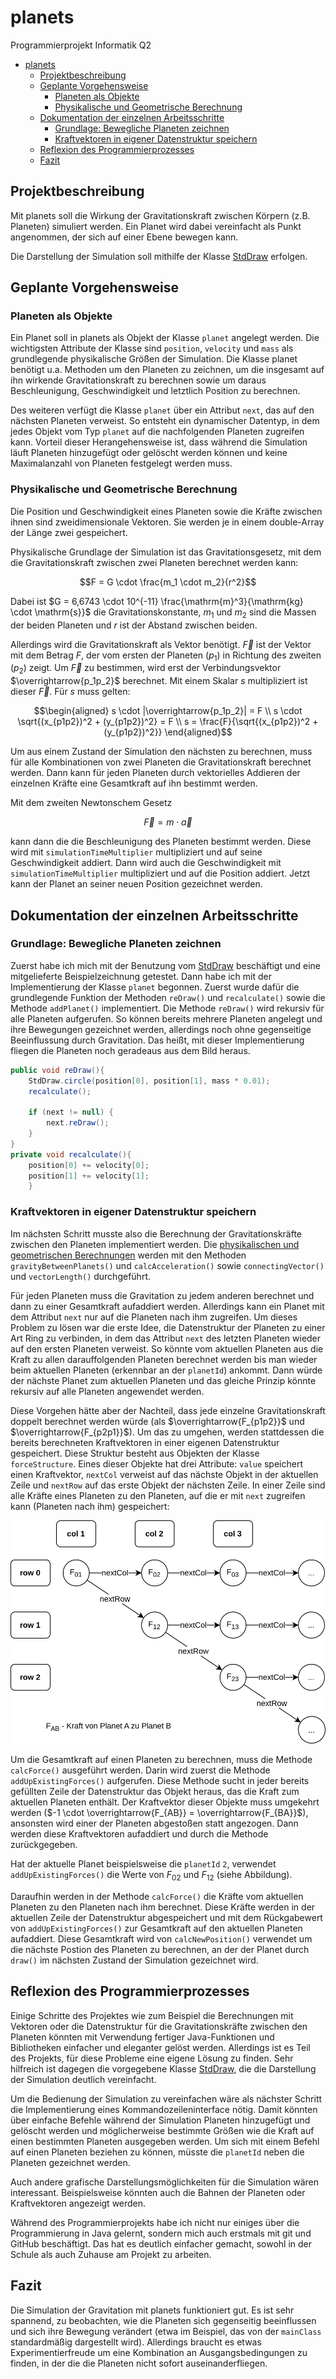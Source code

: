 # planets

Programmierprojekt Informatik Q2

- [planets](#planets)
    - [Projektbeschreibung](#projektbeschreibung)
    - [Geplante Vorgehensweise](#geplante-vorgehensweise)
        - [Planeten als Objekte](#planeten-als-objekte)
        - [Physikalische und Geometrische Berechnung](#physikalische-und-geometrische-berechnung)
    - [Dokumentation der einzelnen Arbeitsschritte](#dokumentation-der-einzelnen-arbeitsschritte)
        - [Grundlage: Bewegliche Planeten zeichnen](#grundlage-bewegliche-planeten-zeichnen)
        - [Kraftvektoren in eigener Datenstruktur speichern](#kraftvektoren-in-eigener-datenstruktur-speichern)
    - [Reflexion des Programmierprozesses](#reflexion-des-programmierprozesses)
    - [Fazit](#fazit)

## Projektbeschreibung
Mit planets soll die Wirkung der Gravitationskraft
zwischen Körpern (z.B. Planeten) simuliert werden.
Ein Planet wird dabei vereinfacht als Punkt angenommen,
der sich auf einer Ebene bewegen kann.

Die Darstellung der Simulation soll mithilfe der
Klasse 
[StdDraw](https://introcs.cs.princeton.edu/java/stdlib/javadoc/StdDraw.html)
erfolgen.



## Geplante Vorgehensweise

### Planeten als Objekte
Ein Planet soll in planets als Objekt der Klasse `planet` angelegt werden.
Die wichtigsten Attribute der Klasse sind
`position`, `velocity` und `mass` als grundlegende physikalische
Größen der Simulation.
Die Klasse planet benötigt u.a. Methoden um den Planeten zu zeichnen, um
die insgesamt auf ihn wirkende Gravitationskraft zu berechnen sowie
um daraus Beschleunigung, Geschwindigkeit und letztlich Position zu berechnen.

Des weiteren verfügt die Klasse `planet` über ein Attribut `next`, das
auf den nächsten Planeten verweist. So entsteht ein dynamischer Datentyp,
in dem jedes Objekt vom Typ `planet` auf die nachfolgenden Planeten zugreifen
kann.
Vorteil dieser Herangehensweise ist, dass während die Simulation läuft Planeten
hinzugefügt oder gelöscht werden können und keine Maximalanzahl von
Planeten festgelegt werden muss.

### Physikalische und Geometrische Berechnung

Die Position und Geschwindigkeit eines Planeten sowie die
Kräfte zwischen ihnen sind zweidimensionale Vektoren.
Sie werden je in einem double-Array der Länge zwei gespeichert.

Physikalische Grundlage der Simulation ist das
Gravitationsgesetz, mit dem die Gravitationskraft zwischen
zwei Planeten berechnet werden kann:

```math
F = G \cdot \frac{m_1 \cdot m_2}{r^2}
```

Dabei ist
$G = 6,6743 \cdot 10^{-11} \frac{\mathrm{m}^3}{\mathrm{kg} \cdot \mathrm{s}}$
die Gravitationskonstante, $m_1$ und $m_2$ sind die Massen der beiden Planeten und
$r$ ist der Abstand zwischen beiden.

Allerdings wird die Gravitationskraft
als Vektor benötigt. $\overrightarrow{F}$ ist der Vektor mit dem 
Betrag $F$, der vom ersten der Planeten ($p_1$)
in Richtung des zweiten ($p_2$) zeigt.
Um $\overrightarrow{F}$ zu bestimmen, wird erst der Verbindungsvektor
$\overrightarrow{p_1p_2}$ berechnet. Mit einem Skalar $s$ multipliziert
ist dieser $\overrightarrow{F}$.
Für $s$ muss gelten: 

```math
\begin{aligned}

s \cdot |\overrightarrow{p_1p_2}| = F \\
s \cdot \sqrt{(x_{p1p2})^2 + (y_{p1p2})^2} = F \\
s = \frac{F}{\sqrt{(x_{p1p2})^2 + (y_{p1p2})^2}}

\end{aligned}
```

Um aus einem Zustand der Simulation den nächsten zu berechnen,
muss für alle Kombinationen von
zwei Planeten die Gravitationskraft berechnet werden.
Dann kann für jeden Planeten
durch vektorielles Addieren der einzelnen Kräfte eine Gesamtkraft
auf ihn bestimmt werden.

Mit dem zweiten Newtonschem Gesetz
```math
\overrightarrow{F} = m \cdot \overrightarrow{a}
```
kann dann die
die Beschleunigung des Planeten bestimmt werden.
Diese wird mit `simulationTimeMultiplier` multipliziert und
auf seine Geschwindigkeit addiert. Dann wird auch die
Geschwindigkeit mit `simulationTimeMultiplier` multipliziert
und auf die Position addiert. Jetzt kann der Planet an
seiner neuen Position gezeichnet werden.

## Dokumentation der einzelnen Arbeitsschritte

### Grundlage: Bewegliche Planeten zeichnen
Zuerst habe ich mich mit der Benutzung vom
[StdDraw](https://introcs.cs.princeton.edu/java/stdlib/javadoc/StdDraw.html)
beschäftigt und eine mitgelieferte Beispielzeichnung getestet.
Dann habe ich mit der Implementierung der Klasse `planet` begonnen.
Zuerst wurde dafür die grundlegende Funktion der
Methoden `reDraw()` und `recalculate()` sowie
die Methode `addPlanet()` implementiert.
Die Methode `reDraw()` wird rekursiv für alle Planeten aufgerufen.
So können bereits mehrere Planeten angelegt und
ihre Bewegungen gezeichnet werden, allerdings
noch ohne gegenseitige Beeinflussung durch Gravitation.
Das heißt, mit dieser Implementierung fliegen die Planeten
noch geradeaus aus dem Bild heraus.

```java
public void reDraw(){
    StdDraw.circle(position[0], position[1], mass * 0.01);
    recalculate();

    if (next != null) {
        next.reDraw();
    }
}
private void recalculate(){
    position[0] += velocity[0];
    position[1] += velocity[1];
    }
```

### Kraftvektoren in eigener Datenstruktur speichern
Im nächsten Schritt musste also die Berechnung der Gravitationskräfte
zwischen den Planeten implementiert werden.
Die [physikalischen und geometrischen Berechnungen](#physikalische-und-geometrische-berechnung)
werden mit den Methoden `gravityBetweenPlanets()` und `calcAcceleration()` sowie
`connectingVector()` und `vectorLength()` durchgeführt.

Für jeden Planeten muss die Gravitation zu jedem anderen berechnet und dann zu
einer Gesamtkraft aufaddiert werden. Allerdings kann ein Planet
mit dem Attribut `next` nur auf die Planeten nach ihm zugreifen.
Um dieses Problem zu lösen war die erste Idee, die Datenstruktur
der Planeten zu einer Art Ring zu verbinden, in dem das Attribut
`next` des letzten Planeten wieder auf den ersten Planeten verweist.
So könnte vom aktuellen Planeten aus die Kraft zu allen darauffolgenden
Planeten berechnet werden bis man wieder beim aktuellen Planeten
(erkennbar an der `planetId`) ankommt. Dann würde der nächste Planet zum
aktuellen Planeten und das gleiche Prinzip könnte rekursiv auf alle Planeten
angewendet werden.

Diese Vorgehen hätte aber der Nachteil, dass jede einzelne Gravitationskraft
doppelt berechnet werden würde
(als $\overrightarrow{F_{p1p2}}$ und $\overrightarrow{F_{p2p1}}$).
Um das zu umgehen, werden stattdessen die bereits berechneten Kraftvektoren
in einer eigenen Datenstruktur gespeichert.
Diese Struktur besteht aus Objekten der Klasse `forceStructure`.
Eines dieser Objekte hat drei Attribute: `value` speichert
einen Kraftvektor, `nextCol` verweist auf
das nächste Objekt in der aktuellen Zeile und
`nextRow` auf
das erste Objekt der nächsten Zeile.
In einer Zeile sind
alle Kräfte eines Planeten zu den Planeten, auf
die er mit `next` zugreifen kann (Planeten nach ihm)
gespeichert:

![forceStructure Diagramm](./images/forceStructure.drawio.svg)

Um die Gesamtkraft auf einen Planeten zu berechnen,
muss die Methode `calcForce()` ausgeführt werden.
Darin wird zuerst die Methode `addUpExistingForces()` aufgerufen.
Diese Methode sucht in jeder bereits gefüllten Zeile
der Datenstruktur das Objekt heraus, das die Kraft zum
aktuellen Planeten enthält. 
Der Kraftvektor dieser Objekte
muss umgekehrt werden ($-1 \cdot \overrightarrow{F_{AB}} = \overrightarrow{F_{BA}}$),
ansonsten wird einer der Planeten abgestoßen statt angezogen.
Dann werden diese Kraftvektoren aufaddiert und durch
die Methode zurückgegeben.

Hat der aktuelle Planet beispielsweise die `planetId` `2`,
verwendet `addUpExistingForces()` die Werte
von $F_{02}$ und $F_{12}$ (siehe Abbildung).

Daraufhin werden in der Methode `calcForce()` die Kräfte
vom aktuellen Planeten zu den Planeten nach ihm berechnet.
Diese Kräfte werden in der aktuellen Zeile der Datenstruktur
abgespeichert und mit dem Rückgabewert von `addUpExistingForces()`
zur Gesamtkraft auf den aktuellen Planeten aufaddiert.
Diese Gesamtkraft wird von `calcNewPosition()` verwendet um die nächste
Postion des Planeten zu berechnen, an der der Planet durch `draw()`
im nächsten Zustand der Simulation gezeichnet wird.

## Reflexion des Programmierprozesses
Einige Schritte des Projektes wie zum Beispiel die
Berechnungen mit Vektoren oder die Datenstruktur für
die Gravitationskräfte zwischen den Planeten könnten
mit Verwendung fertiger Java-Funktionen und Bibliotheken
einfacher und eleganter gelöst werden.
Allerdings ist es Teil des Projekts, für diese Probleme
eine eigene Lösung zu finden.
Sehr hilfreich ist dagegen die vorgegebene Klasse 
[StdDraw](https://introcs.cs.princeton.edu/java/stdlib/javadoc/StdDraw.html),
die die Darstellung der Simulation deutlich vereinfacht.

Um die Bedienung der Simulation zu vereinfachen wäre als nächster
Schritt die Implementierung eines Kommandozeileninterface
nötig. Damit könnten über einfache Befehle während der Simulation
Planeten hinzugefügt und gelöscht werden und möglicherweise bestimmte
Größen wie die Kraft auf einen bestimmten Planeten ausgegeben werden.
Um sich mit einem Befehl auf einen Planeten beziehen zu können,
müsste die `planetId` neben die Planeten gezeichnet werden.

Auch andere grafische Darstellungsmöglichkeiten
für die Simulation wären interessant.
Beispielsweise könnten auch die Bahnen der Planeten oder Kraftvektoren
angezeigt werden.

Während des Programmierprojekts habe ich nicht nur einiges
über die Programmierung in Java gelernt, sondern mich
auch erstmals mit git und GitHub beschäftigt.
Das hat es deutlich einfacher gemacht, sowohl in der
Schule als auch Zuhause am Projekt zu arbeiten.


## Fazit
Die Simulation der Gravitation mit planets funktioniert gut.
Es ist sehr spannend, zu beobachten, wie die Planeten sich
gegenseitig beeinflussen und sich ihre Bewegung verändert
(etwa im Beispiel, das von der `mainClass` standardmäßig
dargestellt wird).
Allerdings braucht es etwas Experimentierfreude um eine Kombination an
Ausgangsbedingungen zu finden, in der die die Planeten nicht
sofort auseinanderfliegen.



